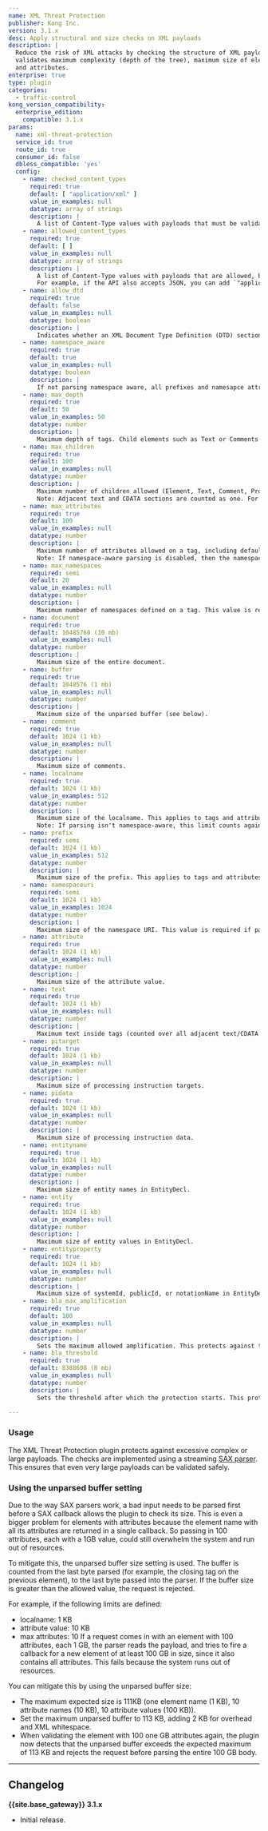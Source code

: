 ```yaml
---
name: XML Threat Protection
publisher: Kong Inc.
version: 3.1.x
desc: Apply structural and size checks on XML payloads
description: |
  Reduce the risk of XML attacks by checking the structure of XML payloads. This
  validates maximum complexity (depth of the tree), maximum size of elements
  and attributes.
enterprise: true
type: plugin
categories:
  - traffic-control
kong_version_compatibility:
  enterprise_edition:
    compatible: 3.1.x
params:
  name: xml-threat-protection
  service_id: true
  route_id: true
  consumer_id: false
  dbless_compatible: 'yes'
  config:
    - name: checked_content_types
      required: true
      default: [ "application/xml" ]
      value_in_examples: null
      datatype: array of strings
      description: |
        A list of Content-Type values with payloads that must be validated.
    - name: allowed_content_types
      required: true
      default: [ ]
      value_in_examples: null
      datatype: array of strings
      description: |
        A list of Content-Type values with payloads that are allowed, but aren't validated.
        For example, if the API also accepts JSON, you can add `"application/json"`.
    - name: allow_dtd
      required: true
      default: false
      value_in_examples: null
      datatype: boolean
      description: |
        Indicates whether an XML Document Type Definition (DTD) section is allowed.
    - name: namespace_aware
      required: true
      default: true
      value_in_examples: null
      datatype: boolean
      description: |
        If not parsing namespace aware, all prefixes and namesapce attributes will be counted as regular attributes and element names, and validated as such.
    - name: max_depth
      required: true
      default: 50
      value_in_examples: 50
      datatype: number
      description: |
        Maximum depth of tags. Child elements such as Text or Comments are not counted as another level.
    - name: max_children
      required: true
      default: 100
      value_in_examples: null
      datatype: number
      description: |
        Maximum number of children allowed (Element, Text, Comment, ProcessingInstruction, CDATASection).
        Note: Adjacent text and CDATA sections are counted as one. For example, `text-cdata-text-cdata` is one child.
    - name: max_attributes
      required: true
      default: 100
      value_in_examples: null
      datatype: number
      description: |
        Maximum number of attributes allowed on a tag, including default ones.
        Note: If namespace-aware parsing is disabled, then the namespaces definitions are counted as attributes.
    - name: max_namespaces
      required: semi
      default: 20
      value_in_examples: null
      datatype: number
      description: |
        Maximum number of namespaces defined on a tag. This value is required if parsing is namespace-aware.
    - name: document
      required: true
      default: 10485760 (10 mb)
      value_in_examples: null
      datatype: number
      description: |
        Maximum size of the entire document.
    - name: buffer
      required: true
      default: 1048576 (1 mb)
      value_in_examples: null
      datatype: number
      description: |
        Maximum size of the unparsed buffer (see below).
    - name: comment
      required: true
      default: 1024 (1 kb)
      value_in_examples: null
      datatype: number
      description: |
        Maximum size of comments.
    - name: localname
      required: true
      default: 1024 (1 kb)
      value_in_examples: 512
      datatype: number
      description: |
        Maximum size of the localname. This applies to tags and attributes.
        Note: If parsing isn't namespace-aware, this limit counts against the full name (prefix + localname).
    - name: prefix
      required: semi
      default: 1024 (1 kb)
      value_in_examples: 512
      datatype: number
      description: |
        Maximum size of the prefix. This applies to tags and attributes. This value is required if parsing is namespace-aware.
    - name: namespaceuri
      required: semi
      default: 1024 (1 kb)
      value_in_examples: 1024
      datatype: number
      description: |
        Maximum size of the namespace URI. This value is required if parsing is namespace-aware.
    - name: attribute
      required: true
      default: 1024 (1 kb)
      value_in_examples: null
      datatype: number
      description: |
        Maximum size of the attribute value.
    - name: text
      required: true
      default: 1024 (1 kb)
      value_in_examples: null
      datatype: number
      description: |
        Maximum text inside tags (counted over all adjacent text/CDATA elements combined).
    - name: pitarget
      required: true
      default: 1024 (1 kb)
      value_in_examples: null
      datatype: number
      description: |
        Maximum size of processing instruction targets.
    - name: pidata
      required: true
      default: 1024 (1 kb)
      value_in_examples: null
      datatype: number
      description: |
        Maximum size of processing instruction data.
    - name: entityname
      required: true
      default: 1024 (1 kb)
      value_in_examples: null
      datatype: number
      description: |
        Maximum size of entity names in EntityDecl.
    - name: entity
      required: true
      default: 1024 (1 kb)
      value_in_examples: null
      datatype: number
      description: |
        Maximum size of entity values in EntityDecl.
    - name: entityproperty
      required: true
      default: 1024 (1 kb)
      value_in_examples: null
      datatype: number
      description: |
        Maximum size of systemId, publicId, or notationName in EntityDecl.
    - name: bla_max_amplification
      required: true
      default: 100
      value_in_examples: null
      datatype: number
      description: |
        Sets the maximum allowed amplification. This protects against the Billion Laughs Attack.
    - name: bla_threshold
      required: true
      default: 8388608 (8 mb)
      value_in_examples: null
      datatype: number
      description: |
        Sets the threshold after which the protection starts. This protects against the Billion Laughs Attack.

---
```


### Usage

The XML Threat Protection plugin protects against excessive complex or large payloads.
The checks are implemented using a streaming [SAX parser](http://www.saxproject.org/). This ensures that even very large
payloads can be validated safely.

### Using the unparsed buffer setting

Due to the way SAX parsers work, a bad input needs to be parsed first before a SAX callback
allows the plugin to check its size. This is even
a bigger problem for elements with attributes because the element name with all its attributes are returned in a single
callback. So passing in 100 attributes, each with a 1GB value, could still overwhelm the
system and run out of resources.

To mitigate this, the unparsed buffer size setting is used. The buffer is counted from the
last byte parsed (for example, the closing tag on the previous element), to the last byte passed
into the parser. If the buffer size is greater than the allowed value, the request is rejected.

For example, if the following limits are defined:
- localname: 1 KB
- attribute value: 10 KB
- max attributes: 10
If a request comes in with an element with 100 attributes, each 1 GB, the parser reads the payload, and tries to fire a callback for a new element of at least 100 GB in size, since it also contains all attributes. This fails because the system runs out of resources.

You can mitigate this by using the unparsed buffer size:
- The maximum expected size is 111KB (one element name (1 KB), 10 attribute names (10 KB), 10 attribute values (100 KB)).
- Set the maximum unparsed buffer to 113 KB, adding 2 KB for overhead and XML whitespace.
- When validating the element with 100 one GB attributes again, the plugin now detects that the unparsed buffer exceeds the expected maximum of 113 KB and rejects the request before parsing the entire 100 GB body.

---

## Changelog

**{{site.base_gateway}} 3.1.x**
* Initial release.
